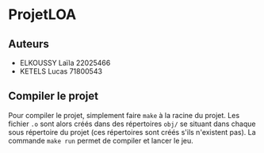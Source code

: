 # ProjetLOA

## Auteurs

- ELKOUSSY Laïla 22025466
- KETELS Lucas 71800543

## Compiler le projet

Pour compiler le projet, simplement faire `make` à la racine du projet. Les fichier `.o` sont alors créés dans des répertoires `obj/` se situant dans chaque sous répertoire du projet (ces répertoires sont créés s'ils n'existent pas). La commande `make run` permet de compiler et lancer le jeu.